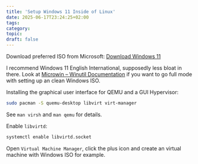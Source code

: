 ```yaml
---
title: 'Setup Windows 11 Inside of Linux'
date: 2025-06-17T23:24:25+02:00
tags:
category:
topic:
draft: false
---
```


<!--more-->

Download preferred ISO from Microsoft: [Download Windows 11](https://www.microsoft.com/en-us/software-download/windows11)

I recommend Windows 11 English International, supposedly less bloat in there. Look at [Microwin – Winutil Documentation](https://winutil.christitus.com/userguide/microwin/) if you want to go full mode with setting up an clean Windows ISO.

Installing the graphical user interface for QEMU and a GUI Hypervisor:

```bash
sudo pacman -S quemu-desktop libvirt virt-manager
```

See `man virsh` and `man qemu` for details.


Enable `libvirtd`:

```bash
systemctl enable libvirtd.socket
```

Open `Virtual Machine Manager`, click the plus icon and create an virtual machine with Windows ISO for example.
